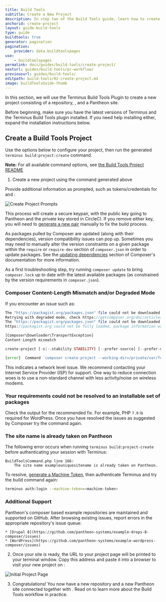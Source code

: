 ```yaml
---
title: Build Tools
subtitle: Create a New Project
description: In step two of the Build Tools guide, learn how to create a new Build Tools project.
anchorid: create-project
layout: guide-build-tools
type: guide
buildtools: true
generator: pagination
pagination:
    provider: data.buildtoolspages
use:
    - buildtoolspages
permalink: docs/guides/build-tools/create-project/
nexturl: guides/build-tools/pr-workflow/
previousurl: guides/build-tools/
editpath: build-tools/02-create-project.md
image: buildToolsGuide-thumb
---
```


In this section, we will use the Terminus Build Tools Plugin to create a new project consisting of a <GitProvider /> repository, <CIProvider />, and a Pantheon site.

Before beginning, make sure you have the latest versions of Terminus and the Terminus Build Tools plugin installed. If you need help installing either, expand the installation instructions below.

<InstallBuildTools />

## Create a Build Tools Project

Use the options below to configure your project, then run the generated `terminus build:project:create` command.

**Note:** For all available command options, see [the Build Tools Project README](https://github.com/pantheon-systems/terminus-build-tools-plugin/blob/master/README.md#buildprojectcreate)

<BuildProjectCreateCommandGenerator />

1. Create a new project using the command generated above

  Provide additional information as prompted, such as tokens/credentials for <GitProvider /> and <CIProvider />:

  ![Create Project Prompts](../../../images/pr-workflow/build-env-create-project-prompts.png)

  This process will create a secure keypair, with the public key going to Pantheon and the private key stored in CircleCI. If you remove either key, you will need to [generate a new pair](/ssh-keys) manually to fix the build process.

  <Accordion title="Troubleshooting" id="troubleshoot-install" icon="wrench">

  <Alert title="Note" type="info">

  As packages pulled by Composer are updated (along with their dependencies), version compatibility issues can pop up. Sometimes you may need to manually alter the version constraints on a given package within the `require` or `require-dev` section of `composer.json` in order to update packages. See the [updating dependencies](https://getcomposer.org/doc/01-basic-usage.md#updating-dependencies-to-their-latest-versions) section of Composer's documentation for more information.

  As a first troubleshooting step, try running `composer update` to bring `composer.lock` up to date with the latest available packages (as constrained by the version requirements in `composer.json`).

  </Alert>

  ### Composer Content-Length Mismatch and/or Degraded Mode
  If you encounter an issue such as:

  ```php
  The "https://packagist.org/packages.json" file could not be downloaded: failed to open stream: Operation timed out
  Retrying with degraded mode, check https://getcomposer.org/doc/articles/troubleshooting.md#degraded-mode for more info
  The "https://packagist.org/packages.json" file could not be downloaded: failed to open stream: Operation timed out
  https://packagist.org could not be fully loaded, package information was loaded from the local cache and may be out of date

  [Composer\Downloader\TransportException]
  Content-Length mismatch

  create-project [-s|--stability STABILITY] [--prefer-source] [--prefer-dist] [--repository REPOSITORY] [--repository-url REPOSITORY-URL] [--dev] [--no-dev] [--no-custom-installers] [--no-scripts] [--no-progress] [--no-secure-http] [--keep-vcs] [--no-install] [--ignore-platform-reqs] [--] [<package>] [<directory>] [<version>]

  [error]  Command `composer create-project --working-dir=/private/var/folders/lp/7_1gh83s5mn9lwfjvqqlf1lm0000gn/T/local-sitevPumRP pantheon-systems/example-wordpress-composer pantheon-wp-composer-project -n --stability dev` failed with exit code 1
  ```

  This indicates a network level issue. We recommend contacting your Internet Service Provider (ISP) for support. One way to reduce connection woes is to use a non-standard channel with less activity/noise on wireless modems.

  ### Your requirements could not be resolved to an installable set of packages
  Check the output for the recommended fix. For example, PHP `7.0` is required for WordPress. Once you have resolved the issues as suggested by Composer try the command again.

  ### The site name is already taken on Pantheon
  The following error occurs when running `terminus build:project-create` before authenticating your session with Terminus:

  ```
  BuildToolsCommand.php line 166:
      The site name exampleuniquesitename is already taken on Pantheon.
  ```

  To resolve, [generate a Machine Token](https://dashboard.pantheon.io/machine-token/create), then authenticate Terminus and try the build command again:

  ```bash
  terminus auth:login --machine-token=<machine-token>
  ```

  ### Additional Support
  Pantheon's composer based example repositories are maintained and supported on GitHub. After browsing existing issues, report errors in the appropriate repository's issue queue:

    * [Drupal 8](https://github.com/pantheon-systems/example-drops-8-composer/issues)
    * [WordPress](https://github.com/pantheon-systems/example-wordpress-composer/issues)

  </Accordion>

2. Once your site is ready, the URL to your project page will be printed to your terminal window. Copy this address and paste it into a browser to visit your new project on <GitProvider />:

  ![Initial Project Page](../../../images/pr-workflow/initial-project-page.png)

3. Congratulations! You now have a new <GitProvider /> repository and a new Pantheon site connected together with <CIProvider />. Read on to learn more about the Build Tools workflow in practice.
